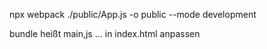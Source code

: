 npx webpack ./public/App.js -o public  --mode development

bundle heißt main,js ... in index.html anpassen